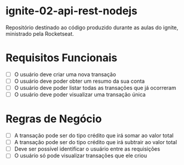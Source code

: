 # ignite-02-api-rest-nodejs

Repositório destinado ao código produzido durante as aulas do ignite, ministrado pela Rocketseat.

# Requisitos Funcionais

- [ ] O usuário deve criar uma nova transação
- [ ] O usuário deve poder obter um resumo da sua conta 
- [ ] O usuário deve poder listar todas as transações que já ocorreram
- [ ] O usuário deve poder visualizar uma transação única

# Regras de Negócio

- [ ] A transação pode ser do tipo crédito que irá somar ao valor total
- [ ] A transação pode ser do tipo crédito que irá subtrair ao valor total
- [ ] Deve ser possível identificar o usuário entre as requisições
- [ ] O usuário só pode visualizar transações que ele criou